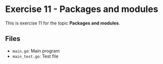 # Exercise 11 - Packages and modules

This is exercise 11 for the topic **Packages and modules**.

## Files
- `main.go`: Main program
- `main_test.go`: Test file
